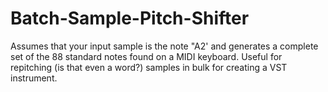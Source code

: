 # Batch-Sample-Pitch-Shifter
Assumes that your input sample is the note "A2' and generates a complete set of the 88 standard notes found on a MIDI keyboard. Useful for repitching (is that even a word?) samples in bulk for creating a VST instrument.

